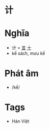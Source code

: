 # 计

# Nghĩa
* 计 = [言](言.md) [十](十.md)
* kế sách, mưu kế

# Phát âm
* /kế/

# Tags
* Hán Việt

<script>window.HANZI_FIELD='计';</script>
